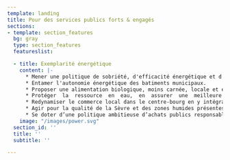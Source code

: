 ```yaml
---
template: landing
title: Pour des services publics forts & engagés
sections:
- template: section_features
  bg: gray
  type: section_features
  featureslist:

  - title: Exemplarité énergétique
    content: |-
      * Mener une politique de sobriété, d'efficacité énergétique et d'alimentation à 100% en énergie renouvelable et locale des bâtiments, véhicules communaux et éclairage public 👉&nbsp;[Télécharger le document](https://www.pacte-transition.org/upload/communecter/poi/5cbf2d3c40bb4efb4bfddf88/file/VFft3.pdf)
      * Entamer l'autonomie énergétique des batiments municipaux.
      * Proposer une alimentation biologique, moins carnée, locale et équitable dans la restauration collective 👉&nbsp;[Télécharger le document](https://www.pacte-transition.org/upload/communecter/poi/5cc6c44940bb4e06423ee0a9/file/VFft7.pdf)
      * Protéger  la  ressource  en  eau,  en  assurer  une  meilleure qualité et un accès garanti à toutes et tous, en la considérant comme un bien commun. 👉&nbsp;[Télécharger le document](https://www.pacte-transition.org/upload/communecter/poi/5cc6c3d940bb4e27423ee0a6/file/VFft10.pdf)
      * Redynamiser le commerce local dans le centre-bourg en y intégrant des débouchés pour les filières courtes
      * Agir pour la qualité de la Sèvre et des zones humides présentes sur la commune
      * Se doter d’une politique ambitieuse d’achats publics responsables (incluant des dispositions sociales, environnementales et locales) 👉&nbsp;[Télécharger le document](https://www.pacte-transition.org/upload/communecter/poi/5cc6c53540bb4e92423ee0aa/file/VFft1.pdf)
    image: "/images/power.svg"
  section_id: ''
  title: ''
  subtitle: ''

---
```

